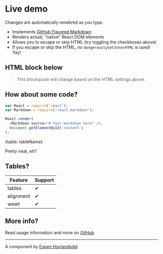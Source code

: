 
# Live demo

Changes are automatically rendered as you type.

* Implements [GitHub Flavored Markdown](https://github.github.com/gfm/)
* Renders actual, "native" React DOM elements
* Allows you to escape or skip HTML (try toggling the checkboxes above)
* If you escape or skip the HTML, no `dangerouslySetInnerHTML` is used! Yay!

## HTML block below

<blockquote>
  This blockquote will change based on the HTML settings above.
</blockquote>

## How about some code?
```js
var React = require('react');
var Markdown = require('react-markdown');

React.render(
  <Markdown source="# Your markdown here" />,
  document.getElementById('content')
);
```
{table: tableName}

Pretty neat, eh?

## Tables?

| Feature   | Support |
| --------- | ------- |
| tables    | ✔       |
| alignment | ✔       |
| wewt      | ✔       |

## More info?

Read usage information and more on [GitHub](//github.com/rexxars/react-markdown)

---------------

A component by [Espen Hovlandsdal](https://espen.codes/)
